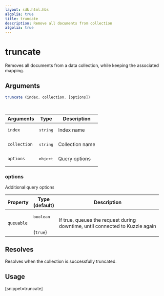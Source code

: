 ```yaml
---
layout: sdk.html.hbs
algolia: true
title: truncate
description: Remove all documents from collection
algolia: true
---
```


# truncate

Removes all documents from a data collection, while keeping the associated mapping.

## Arguments

```javascript
truncate (index, collection, [options])
```

<br/>

| Arguments    | Type    | Description |
|--------------|---------|-------------|
| ``index`` | <pre>string</pre> | Index name    |
| ``collection`` | <pre>string</pre> | Collection name    |
| ``options`` | <pre>object</pre> | Query options    |

### options

Additional query options

| Property     | Type<br/>(default)    | Description   |
| -------------- | --------- | ------------- |
| `queuable` | <pre>boolean</pre><br/>(`true`) | If true, queues the request during downtime, until connected to Kuzzle again |

## Resolves

Resolves when the collection is successfully truncated.

## Usage

[snippet=truncate]
